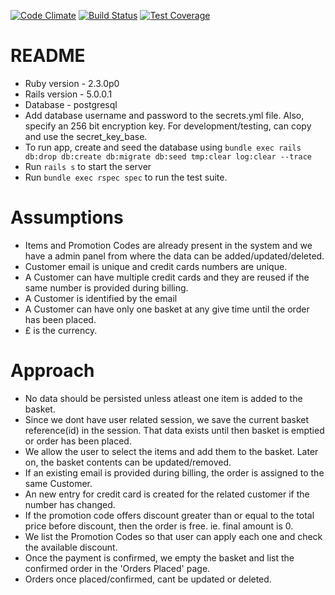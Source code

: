 [![Code Climate](https://codeclimate.com/github/prasadsurase/shopping-app/badges/gpa.svg)](https://codeclimate.com/github/prasadsurase/shopping-app)
[![Build Status](https://travis-ci.org/prasadsurase/shopping-app.svg?branch=master)](https://travis-ci.org/prasadsurase/shopping-app)
[![Test Coverage](https://codeclimate.com/github/prasadsurase/shopping-app/badges/coverage.svg)](https://codeclimate.com/github/prasadsurase/shopping-app/coverage)


# README

* Ruby version - 2.3.0p0
* Rails version - 5.0.0.1
* Database - postgresql
* Add database username and password to the secrets.yml file. Also, specify an 256 bit encryption key.
  For development/testing, can copy and use the secret_key_base.
* To run app, create and seed the database using `bundle exec rails db:drop db:create db:migrate db:seed tmp:clear log:clear --trace`
* Run `rails s` to start the server
* Run `bundle exec rspec spec` to run the test suite.

# Assumptions

* Items and Promotion Codes are already present in the system and we have a admin panel from where the data can be added/updated/deleted.
* Customer email is unique and credit cards numbers are unique.
* A Customer can have multiple credit cards and they are reused if the same number is provided during billing.
* A Customer is identified by the email
* A Customer can have only one basket at any give time until the order has been placed.
* £ is the currency.


# Approach

* No data should be persisted unless atleast one item is added to the basket.
* Since we dont have user related session, we save the current basket reference(id) in the session. That data exists until then basket is emptied
  or order has been placed.
* We allow the user to select the items and add them to the basket. Later on, the basket contents can be updated/removed.
* If an existing email is provided during billing, the order is assigned to the same Customer.
* An new entry for credit card is created for the related customer if the number has changed.
* If the promotion code offers discount greater than or equal to the total price before discount, then the order is free. ie. final amount is 0.
* We list the Promotion Codes so that user can apply each one and check the available discount.
* Once the payment is confirmed, we empty the basket and list the confirmed order in the 'Orders Placed' page.
* Orders once placed/confirmed, cant be updated or deleted.
